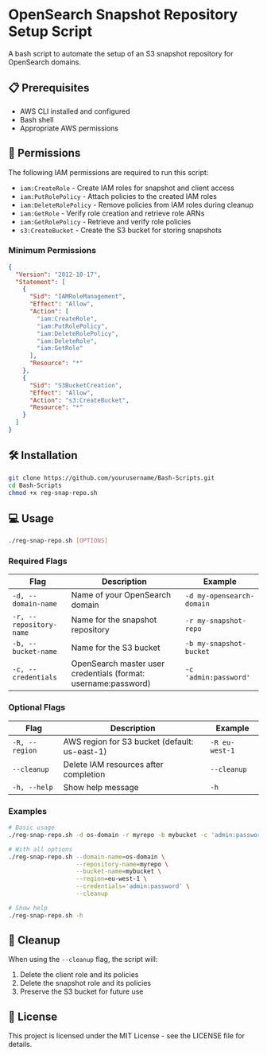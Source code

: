 # OpenSearch Snapshot Repository Setup Script

A bash script to automate the setup of an S3 snapshot repository for OpenSearch domains.

## 📋 Prerequisites

- AWS CLI installed and configured
- Bash shell
- Appropriate AWS permissions

## 🔑 Permissions

The following IAM permissions are required to run this script:

- `iam:CreateRole` - Create IAM roles for snapshot and client access
- `iam:PutRolePolicy` - Attach policies to the created IAM roles
- `iam:DeleteRolePolicy` - Remove policies from IAM roles during cleanup
- `iam:GetRole` - Verify role creation and retrieve role ARNs
- `iam:GetRolePolicy` - Retrieve and verify role policies
- `s3:CreateBucket` - Create the S3 bucket for storing snapshots

### Minimum Permissions

```json
{
  "Version": "2012-10-17",
  "Statement": [
    {
      "Sid": "IAMRoleManagement",
      "Effect": "Allow",
      "Action": [
        "iam:CreateRole",
        "iam:PutRolePolicy",
        "iam:DeleteRolePolicy",
        "iam:DeleteRole",
        "iam:GetRole"
      ],
      "Resource": "*"
    },
    {
      "Sid": "S3BucketCreation",
      "Effect": "Allow",
      "Action": "s3:CreateBucket",
      "Resource": "*"
    }
  ]
}
```

## 🛠️ Installation

```bash
git clone https://github.com/yourusername/Bash-Scripts.git
cd Bash-Scripts
chmod +x reg-snap-repo.sh
```

## 💻 Usage

```bash
./reg-snap-repo.sh [OPTIONS]
```

### Required Flags

| Flag | Description | Example |
|------|-------------|---------|
| `-d, --domain-name` | Name of your OpenSearch domain | `-d my-opensearch-domain` |
| `-r, --repository-name` | Name for the snapshot repository | `-r my-snapshot-repo` |
| `-b, --bucket-name` | Name for the S3 bucket | `-b my-snapshot-bucket` |
| `-c, --credentials` | OpenSearch master user credentials (format: username:password) | `-c 'admin:password'` |

### Optional Flags

| Flag | Description | Example |
|------|-------------|---------|
| `-R, --region` | AWS region for S3 bucket (default: us-east-1) | `-R eu-west-1` |
| `--cleanup` | Delete IAM resources after completion | `--cleanup` |
| `-h, --help` | Show help message | `-h` |

### Examples

```bash
# Basic usage
./reg-snap-repo.sh -d os-domain -r myrepo -b mybucket -c 'admin:password'

# With all options
./reg-snap-repo.sh --domain-name=os-domain \
                   --repository-name=myrepo \
                   --bucket-name=mybucket \
                   --region=eu-west-1 \
                   --credentials='admin:password' \
                   --cleanup

# Show help
./reg-snap-repo.sh -h
```

## 🧹 Cleanup

When using the `--cleanup` flag, the script will:
1. Delete the client role and its policies
2. Delete the snapshot role and its policies
3. Preserve the S3 bucket for future use

## 📝 License

This project is licensed under the MIT License - see the LICENSE file for details.